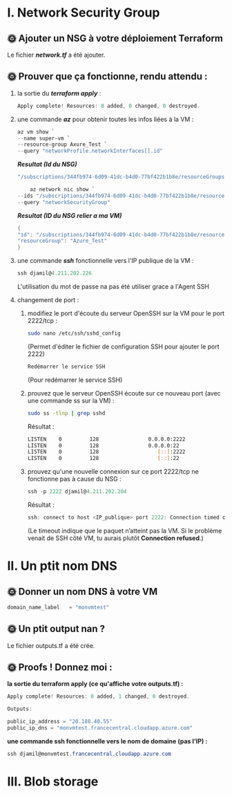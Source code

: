 # I. Network Security Group

## 🌞 Ajouter un NSG à votre déploiement Terraform
Le fichier **_network.tf_** a été ajouter.

## 🌞 Prouver que ça fonctionne, rendu attendu :
1) la sortie du **_terraform apply_** :
    ```powershell
    Apply complete! Resources: 8 added, 0 changed, 0 destroyed.
    ```
2) une commande **_az_** pour obtenir toutes les infos liées à la VM :

    ```powershell
    az vm show `
    --name super-vm `
    --resource-group Axure_Test `
    --query "networkProfile.networkInterfaces[].id"
    ```  

    **_Resultat (Id du NSG)_**

    ```powershell
    "/subscriptions/344fb974-6d09-41dc-b4d0-77bf422b1b8e/resourceGroups/Azure_Test/providers/Microsoft.Network/networkInterfaces/vm-nic"
    ```
    ```powershell
        az network nic show `
    --ids "/subscriptions/344fb974-6d09-41dc-b4d0-77bf422b1b8e/resourceGroups/Azure_Test/providers/Microsoft.Network/networkInterfaces/vm-nic" `
    --query "networkSecurityGroup"
    ```

    **_Resultat (ID du NSG relier a ma VM)_**

    ```powershell
    {
    "id": "/subscriptions/344fb974-6d09-41dc-b4d0-77bf422b1b8e/resourceGroups/Azure_Test/providers/Microsoft.Network/networkSecurityGroups/vm-nsg",
    "resourceGroup": "Azure_Test"
    }
    ```

<!-- **_Explication du code_** -->

<!-- **--resource-group Azure_Test** → nom du Resource Group  
**--name super-vm** → nom de ta VM  
**--show-details** → inclut IP publique, disques, OS, etc.  
**--query** → filtre les infos pour afficher uniquement :  
*Nom de la VM (VMName)*  
*Localisation (Location)*  
*Taille de la VM (Size)*  
*Type de disque OS (OS)*  
*IP publique (PublicIP)*  
*NIC(s) (NICs)*  
*NSG attaché à la première NIC (NSG)*  
**-o json** → format JSON lisible -->

3) une commande **_ssh_** fonctionnelle vers l'IP publique de la VM :
    ```powershell
    ssh djamil@4.211.202.226
    ```
    L'utilisation du mot de passe na pas été utiliser grace a l'Agent SSH

4) changement de port :

     1. modifiez le port d'écoute du serveur OpenSSH sur la VM pour le port 2222/tcp :

         ```bash
        sudo nano /etc/ssh/sshd_config
        ```
        (Permet d'éditer le fichier de configuration SSH pour ajouter le port 2222)

        ```bash
        Redémarrer le service SSH
        ```
        (Pour redémarrer le service SSH)
    2. prouvez que le serveur OpenSSH écoute sur ce nouveau port (avec une commande ss sur la VM) :

        ```bash
        sudo ss -tlnp | grep sshd
        ```
        Résultat :
        ```bash
        LISTEN    0         128                0.0.0.0:2222             0.0.0.0:*        users:(("sshd",pid=2056,fd=3))         
        LISTEN    0         128                0.0.0.0:22               0.0.0.0:*        users:(("sshd",pid=2056,fd=5))         
        LISTEN    0         128                   [::]:2222                [::]:*        users:(("sshd",pid=2056,fd=4))         
        LISTEN    0         128                   [::]:22                  [::]:*        users:(("sshd",pid=2056,fd=6))
        ```
    3. prouvez qu'une nouvelle connexion sur ce port 2222/tcp ne fonctionne pas à cause du NSG :
        ```powershell
        ssh -p 2222 djamil@4.211.202.204
        ```
        Résultat :
        ```powershell
        ssh: connect to host <IP_publique> port 2222: Connection timed out
        ```
        (Le timeout indique que le paquet n’atteint pas la VM. Si le problème venait de SSH côté VM, tu aurais plutôt **Connection refused**.)  

# II. Un ptit nom DNS

## 🌞 Donner un nom DNS à votre VM

```terraform
domain_name_label   = "monvmtest"
```

## 🌞 Un ptit output nan ?

Le fichier outputs.tf a été crée.

## 🌞 Proofs ! Donnez moi :

**la sortie du terraform apply (ce qu'affiche votre outputs.tf) :**

```powershell
Apply complete! Resources: 0 added, 1 changed, 0 destroyed.

Outputs:

public_ip_address = "20.188.40.55"
public_ip_dns = "monvmtest.francecentral.cloudapp.azure.com"
```

**une commande ssh fonctionnelle vers le nom de domaine (pas l'IP) :**

```powershell
ssh djamil@monvmtest.francecentral.cloudapp.azure.com
```

# III. Blob storage

